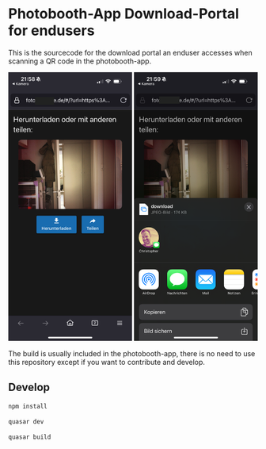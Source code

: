 # Photobooth-App Download-Portal for endusers

This is the sourcecode for the download portal an enduser accesses when scanning a QR code in the photobooth-app.

<img src="https://raw.githubusercontent.com/photobooth-app/photobooth-download/main/assets/screenshot1.png" width="250" alt="photobooth-app downloadportal share interface screenshot 1"> <img src="https://raw.githubusercontent.com/photobooth-app/photobooth-download/main/assets/screenshot2.png" width="250" alt="photobooth-app downloadportal share interface screenshot 2">

The build is usually included in the photobooth-app, there is no need to use this repository except if you want to contribute and develop.

## Develop

```bash
npm install
```

```bash
quasar dev
```

```bash
quasar build
```
